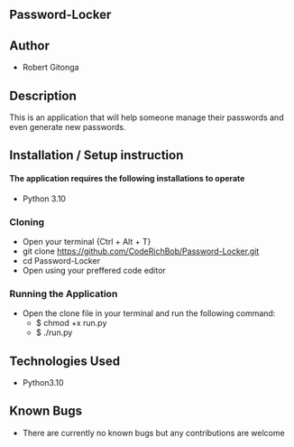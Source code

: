 ## Password-Locker

## Author

- Robert Gitonga

## Description

This is an application that will help someone manage their passwords and even generate new passwords.

## Installation / Setup instruction

#### The application requires the following installations to operate

- Python 3.10

### Cloning

- Open your terminal {Ctrl + Alt + T}
- git clone https://github.com/CodeRichBob/Password-Locker.git
- cd Password-Locker
- Open using your preffered code editor

### Running the Application

- Open the clone file in your terminal and run the following command:
  - $ chmod +x run.py
  - $ ./run.py

## Technologies Used

- Python3.10

## Known Bugs

- There are currently no known bugs but any contributions are welcome
